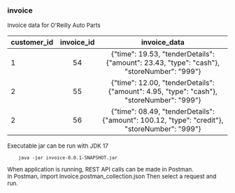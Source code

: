 ### invoice
<font size="2">
Invoice data for O'Reilly Auto Parts  

| **customer_id** | **invoice_id** |                                       **invoice_data**                                       |
|-----------------|:--------------:|:--------------------------------------------------------------------------------------------:|
| 1               | 54             |  {"time": 19.53, "tenderDetails": {"amount": 23.43, "type": "cash"}, "storeNumber": "999"}   |
| 2               | 55             |   {"time": 12.00, "tenderDetails": {"amount": 4.95, "type": "cash"}, "storeNumber": "999"}   |
| 2               | 56             | {"time": 08.49, "tenderDetails": {"amount": 100.12, "type": "credit"}, "storeNumber": "999"} |

Executable jar can be run with JDK 17
```
    java -jar invoice-0.0.1-SNAPSHOT.jar  
```

When application is running, REST API calls can be made in Postman.  
In Postman, import Invoice.postman_collection.json
Then select a request and run.

</font>


